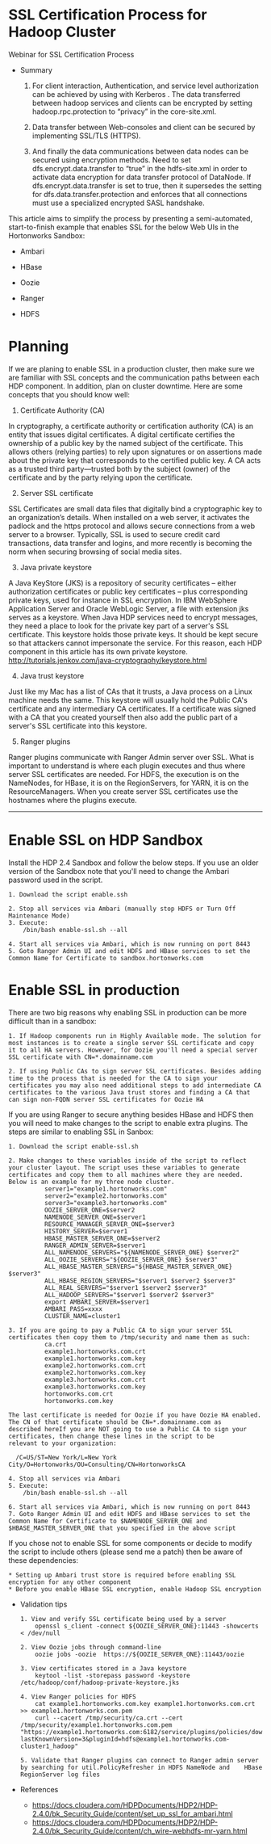 # SSL Certification Process for Hadoop Cluster
 Webinar for SSL Certification Process
 
* Summary

  1. For client interaction, Authentication, and service level authorization  can be achieved by using  with Kerberos . The data transferred between hadoop services and clients can be encrypted by setting hadoop.rpc.protection to “privacy” in the core-site.xml.
  
  2. Data transfer between Web-consoles and client can be secured by implementing SSL/TLS (HTTPS).
  3. And finally the data communications between data nodes can be secured using encryption methods. Need to set dfs.encrypt.data.transfer to “true” in the hdfs-site.xml in order to activate data encryption for data transfer protocol of DataNode. If dfs.encrypt.data.transfer is set to true, then it supersedes the setting for dfs.data.transfer.protection and enforces that all connections must use a specialized encrypted SASL handshake.
  
This article aims to simplify the process by presenting a semi-automated, start-to-finish example that enables SSL for the below Web UIs in the Hortonworks Sandbox:

  * Ambari 
  * HBase
  
  * Oozie
  
  * Ranger
  
  * HDFS

# Planning

  If we are planing to enable SSL in a production cluster, then make sure we are familiar with SSL concepts and the communication paths between each HDP component. In addition, plan on cluster downtime. Here are some concepts that you should know well:

   1. Certificate Authority (CA)

  In cryptography, a certificate authority or certification authority (CA) is an entity that issues digital certificates. A digital certificate certifies the ownership of a public key by the named subject of the certificate. This allows others (relying parties) to rely upon signatures or on assertions made about the private key that corresponds to the certified public key. A CA acts as a trusted third party—trusted both by the subject (owner) of the certificate and by the party relying upon the certificate.

  2. Server SSL certificate

  SSL Certificates are small data files that digitally bind a cryptographic key to an organization’s details. When installed on a web server, it activates the padlock and the https protocol and allows secure connections from a web server to a browser. Typically, SSL is used to secure credit card transactions, data transfer and logins, and more recently is becoming the norm when securing browsing of social media sites.

  3. Java private keystore

  A Java KeyStore (JKS) is a repository of security certificates – either authorization certificates or public key certificates – plus corresponding private keys, used for instance in SSL encryption. In IBM WebSphere Application Server and Oracle WebLogic Server, a file with extension jks serves as a keystore.
  When Java HDP services need to encrypt messages, they need a place to look for the private key part of a server's SSL certificate. This keystore holds those private keys. It should be kept secure so that attackers cannot impersonate the service. For this reason, each HDP component in this article has its own private keystore.
  http://tutorials.jenkov.com/java-cryptography/keystore.html
  
  4. Java trust keystore

  Just like my Mac has a list of CAs that it trusts, a Java process on a Linux machine needs the same. This keystore will usually hold the Public CA's certificate and any intermediary CA certificates. If a certificate was signed with a CA that you created yourself then also add the public part of a server's SSL certificate into this keystore.
  
  5. Ranger plugins

  Ranger plugins communicate with Ranger Admin server over SSL. What is important to understand is where each plugin executes and thus where server SSL certificates are needed. For HDFS, the execution is on the NameNodes, for HBase, it is on the RegionServers, for YARN, it is on the ResourceManagers. When you create server SSL certificates use the hostnames where the plugins execute.
  *************************************************************************************************************************
  
 # Enable SSL on HDP Sandbox

  Install the HDP 2.4 Sandbox and follow the below steps. If you use an older version of the Sandbox note that you'll need to change the Ambari password used in the script.

    1. Download the script enable.ssh
	
    2. Stop all services via Ambari (manually stop HDFS or Turn Off Maintenance Mode)
    3. Execute:
        /bin/bash enable-ssl.sh --all
	
    4. Start all services via Ambari, which is now running on port 8443
    5. Goto Ranger Admin UI and edit HDFS and HBase services to set the Common Name for Certificate to sandbox.hortonworks.com
    
# Enable SSL in production

There are two big reasons why enabling SSL in production can be more difficult than in a sandbox:

    1. If Hadoop components run in Highly Available mode. The solution for most instances is to create a single server SSL certificate and copy it to all HA servers. However, for Oozie you'll need a special server SSL certificate with CN=*.domainname.com
    
    2. If using Public CAs to sign server SSL certificates. Besides adding time to the process that is needed for the CA to sign your certificates you may also need additional steps to add intermediate CA certificates to the various Java trust stores and finding a CA that can sign non-FQDN server SSL certificates for Oozie HA
    
If you are using Ranger to secure anything besides HBase and HDFS then you will need to make changes to the script to enable extra plugins. The steps are similar to enabling SSL in Sanbox:

    1. Download the script enable-ssl.sh
	
    2. Make changes to these variables inside of the script to reflect your cluster layout. The script uses these variables to generate        certificates and copy them to all machines where they are needed. Below is an example for my three node cluster.
              server1="example1.hortonworks.com"
              server2="example2.hortonworks.com"
              server3="example3.hortonworks.com"
              OOZIE_SERVER_ONE=$server2
              NAMENODE_SERVER_ONE=$server1
              RESOURCE_MANAGER_SERVER_ONE=$server3
              HISTORY_SERVER=$server1
              HBASE_MASTER_SERVER_ONE=$server2
              RANGER_ADMIN_SERVER=$server1
              ALL_NAMENODE_SERVERS="${NAMENODE_SERVER_ONE} $server2"
              ALL_OOZIE_SERVERS="${OOZIE_SERVER_ONE} $server3"
              ALL_HBASE_MASTER_SERVERS="${HBASE_MASTER_SERVER_ONE} $server3"
              ALL_HBASE_REGION_SERVERS="$server1 $server2 $server3"
              ALL_REAL_SERVERS="$server1 $server2 $server3"
              ALL_HADOOP_SERVERS="$server1 $server2 $server3"
              export AMBARI_SERVER=$server1
              AMBARI_PASS=xxxx
              CLUSTER_NAME=cluster1
	
    3. If you are going to pay a Public CA to sign your server SSL certificates then copy them to /tmp/security and name them as such:
              ca.crt
              example1.hortonworks.com.crt
              example1.hortonworks.com.key
              example2.hortonworks.com.crt
              example2.hortonworks.com.key
              example3.hortonworks.com.crt
              example3.hortonworks.com.key
              hortonworks.com.crt
              hortonworks.com.key
	
    The last certificate is needed for Oozie if you have Oozie HA enabled. The CN of that certificate should be CN=*.domainname.com as       described hereIf you are NOT going to use a Public CA to sign your certificates, then change these lines in the script to be             relevant to your organization:
    
      /C=US/ST=New York/L=New York City/O=Hortonworks/OU=Consulting/CN=HortonworksCA
	
    4. Stop all services via Ambari
    5. Execute:
        /bin/bash enable-ssl.sh --all
	
    6. Start all services via Ambari, which is now running on port 8443
    7. Goto Ranger Admin UI and edit HDFS and HBase services to set the Common Name for Certificate to $NAMENODE_SERVER_ONE and                $HBASE_MASTER_SERVER_ONE that you specified in the above script
    
If you chose not to enable SSL for some components or decide to modify the script to include others (please send me a patch) then be aware of these dependencies:

    * Setting up Ambari trust store is required before enabling SSL encryption for any other component
    * Before you enable HBase SSL encryption, enable Hadoop SSL encryption

* Validation tips

      1. View and verify SSL certificate being used by a server
          openssl s_client -connect ${OOZIE_SERVER_ONE}:11443 -showcerts  < /dev/null
	
      2. View Oozie jobs through command-line
          oozie jobs -oozie  https://${OOZIE_SERVER_ONE}:11443/oozie
	
      3. View certificates stored in a Java keystore
          keytool -list -storepass password -keystore /etc/hadoop/conf/hadoop-private-keystore.jks
	
      4. View Ranger policies for HDFS
          cat example1.hortonworks.com.key example1.hortonworks.com.crt  >> example1.hortonworks.com.pem
          curl --cacert /tmp/security/ca.crt --cert /tmp/security/example1.hortonworks.com.pem                  "https://example1.hortonworks.com:6182/service/plugins/policies/download/cluster1_hadoop?lastKnownVersion=3&pluginId=hdfs@example1.hortonworks.com-cluster1_hadoop"
	
      5. Validate that Ranger plugins can connect to Ranger admin server by searching for util.PolicyRefresher in HDFS NameNode and    HBase RegionServer log files
      
* References

  * https://docs.cloudera.com/HDPDocuments/HDP2/HDP-2.4.0/bk_Security_Guide/content/set_up_ssl_for_ambari.html
  * https://docs.cloudera.com/HDPDocuments/HDP2/HDP-2.4.0/bk_Security_Guide/content/ch_wire-webhdfs-mr-yarn.html
  


